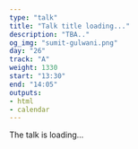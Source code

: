 ```yaml
---
type: "talk"
title: "Talk title loading..."
description: "TBA.."
og_img: "sumit-gulwani.png"
day: "26"
track: "A"
weight: 1330
start: "13:30"
end: "14:05"
outputs:
- html
- calendar
---
```


The talk is loading...